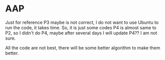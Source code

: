 # AAP
Just for reference
P3 maybe is not correct, I do not want to use Ubuntu to run the code, it takes time. So, it is just some codes
P4 is almost same to P2, so I didn't do P4, maybe after several days I will update P4?? I am not sure.


All the code are not best, there will be some better algorithm to make them better.
